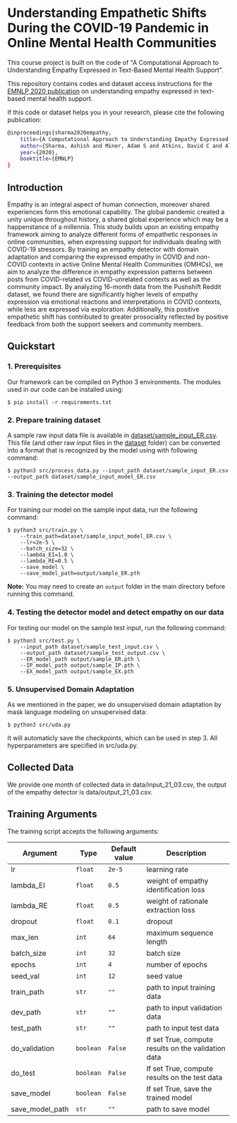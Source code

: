 # Understanding Empathetic Shifts During the COVID-19 Pandemic in Online Mental Health Communities

This course project is built on the code of "A Computational Approach to Understanding Empathy Expressed in Text-Based Mental Health Support".

This repository contains codes and dataset access instructions for the [EMNLP 2020 publication](https://arxiv.org/pdf/2009.08441) on understanding empathy expressed in text-based mental health support.

If this code or dataset helps you in your research, please cite the following publication:
```bash
@inproceedings{sharma2020empathy,
    title={A Computational Approach to Understanding Empathy Expressed in Text-Based Mental Health Support},
    author={Sharma, Ashish and Miner, Adam S and Atkins, David C and Althoff, Tim},
    year={2020},
    booktitle={EMNLP}
}
```

## Introduction

Empathy is an integral aspect of human connection, moreover shared experiences form this emotional capability. The global pandemic created a unity unique throughout history, a shared global experience which may be a happenstance of a millennia. This study builds upon an existing empathy framework aiming to analyze different forms of empathetic responses in online communities, when expressing support for individuals dealing with COVID-19 stressors. By training an empathy detector with domain adaptation and comparing the expressed empathy in COVID and non-COVID contexts in active Online Mental Health Communities (OMHCs), we aim to analyze the difference in empathy expression patterns between posts from COVID-related vs COVID-unrelated contexts as well as the community impact. By analyzing 16-month data from the Pushshift Reddit dataset, we found there are significantly higher levels of empathy expression via emotional reactions and interpretations in COVID contexts, while less are expressed via exploration. Additionally, this positive empathetic shift has contributed to greater prosociality reflected by positive feedback from both the support seekers and community members.


## Quickstart

### 1. Prerequisites

Our framework can be compiled on Python 3 environments. The modules used in our code can be installed using:
```
$ pip install -r requirements.txt
```


### 2. Prepare training dataset
A sample raw input data file is available in [dataset/sample_input_ER.csv](dataset/sample_input_ER.csv). This file (and other raw input files in the [dataset](dataset) folder) can be converted into a format that is recognized by the model using with following command:
```
$ python3 src/process_data.py --input_path dataset/sample_input_ER.csv --output_path dataset/sample_input_model_ER.csv
```

### 3. Training the detector model
For training our model on the sample input data, run the following command:
```
$ python3 src/train.py \
	--train_path=dataset/sample_input_model_ER.csv \
	--lr=2e-5 \
	--batch_size=32 \
	--lambda_EI=1.0 \
	--lambda_RE=0.5 \
	--save_model \
	--save_model_path=output/sample_ER.pth
```

**Note:** You may need to create an `output` folder in the main directory before running this command.

### 4. Testing the detector model and detect empathy on our data
For testing our model on the sample test input, run the following command:
```
$ python3 src/test.py \
	--input_path dataset/sample_test_input.csv \
	--output_path dataset/sample_test_output.csv \
	--ER_model_path output/sample_ER.pth \
	--IP_model_path output/sample_IP.pth \
	--EX_model_path output/sample_EX.pth
```

### 5. Unsupervised Domain Adaptation
As we mentioned in the paper, we do unsupervised domain adaptation by mask language modeling on unsupervised data:
```
$ python3 src/uda.py
```
It will automaticly save the checkpoints, which can be used in step 3. All hyperparameters are specified in src/uda.py.


## Collected Data

We provide one month of collected data in data/input_21_03.csv, the output of the empathy detector is data/output_21_03.csv.


## Training Arguments

The training script accepts the following arguments: 

Argument | Type | Default value | Description
---------|------|---------------|------------
lr | `float` | `2e-5` | learning rate
lambda_EI | `float` | `0.5` | weight of empathy identification loss 
lambda_RE |  `float` | `0.5` | weight of rationale extraction loss
dropout |  `float` | `0.1` | dropout
max_len | `int` | `64` | maximum sequence length
batch_size | `int` | `32` | batch size
epochs | `int` | `4` | number of epochs
seed_val | `int` | `12` | seed value
train_path | `str` | `""` | path to input training data
dev_path | `str` | `""` | path to input validation data
test_path | `str` | `""` | path to input test data
do_validation | `boolean` | `False` | If set True, compute results on the validation data
do_test | `boolean` | `False` | If set True, compute results on the test data
save_model | `boolean` | `False` | If set True, save the trained model  
save_model_path | `str` | `""` | path to save model

